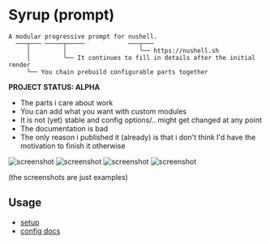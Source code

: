 # Syrup (prompt)

```
A modular progressive prompt for nushell.  
  ───┬─── ─────┬─────            ───┬───
     │         │                    ╰── https://nushell.sh
     │         ╰── It continues to fill in details after the initial render
     ╰── You chain prebuild configurable parts together
```

**PROJECT STATUS: ALPHA**
* The parts i care about work
* You can add what you want with custom modules
* It is not (yet) stable and config options/.. might get changed at any point
* The documentation is bad
* The only reason i published it (already) is that i don't think I'd have the motivation to finish it otherwise

![screenshot](https://jan9103.github.io/syrup/media/00.avif)
![screenshot](https://jan9103.github.io/syrup/media/bracketed.avif)
![screenshot](https://jan9103.github.io/syrup/media/pastel_powerline.avif)
![screenshot](https://jan9103.github.io/syrup/media/line1.avif)

(the screenshots are just examples)

## Usage

* [setup](./docs/setup.md)
* [config docs](./docs/config.md)

[powerline]: https://github.com/b-ryan/powerline-shell
